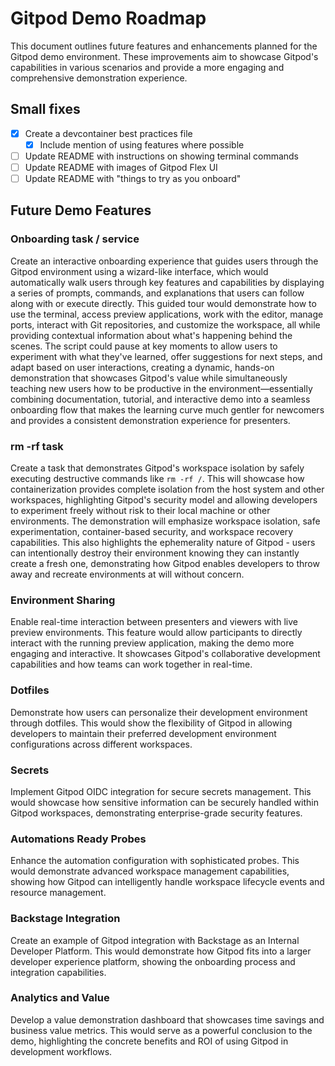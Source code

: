 # Gitpod Demo Roadmap

This document outlines future features and enhancements planned for the Gitpod demo environment. These improvements aim to showcase Gitpod's capabilities in various scenarios and provide a more engaging and comprehensive demonstration experience.

## Small fixes

- [x] Create a devcontainer best practices file
  - [x] Include mention of using features where possible
- [ ] Update README with instructions on showing terminal commands
- [ ] Update README with images of Gitpod Flex UI
- [ ] Update README with "things to try as you onboard"

## Future Demo Features

### Onboarding task / service

Create an interactive onboarding experience that guides users through the Gitpod environment using a wizard-like interface, which would automatically walk users through key features and capabilities by displaying a series of prompts, commands, and explanations that users can follow along with or execute directly. This guided tour would demonstrate how to use the terminal, access preview applications, work with the editor, manage ports, interact with Git repositories, and customize the workspace, all while providing contextual information about what's happening behind the scenes. The script could pause at key moments to allow users to experiment with what they've learned, offer suggestions for next steps, and adapt based on user interactions, creating a dynamic, hands-on demonstration that showcases Gitpod's value while simultaneously teaching new users how to be productive in the environment—essentially combining documentation, tutorial, and interactive demo into a seamless onboarding flow that makes the learning curve much gentler for newcomers and provides a consistent demonstration experience for presenters.

### rm -rf task

Create a task that demonstrates Gitpod's workspace isolation by safely executing destructive commands like `rm -rf /`. This will showcase how containerization provides complete isolation from the host system and other workspaces, highlighting Gitpod's security model and allowing developers to experiment freely without risk to their local machine or other environments. The demonstration will emphasize workspace isolation, safe experimentation, container-based security, and workspace recovery capabilities. This also highlights the ephemerality nature of Gitpod - users can intentionally destroy their environment knowing they can instantly create a fresh one, demonstrating how Gitpod enables developers to throw away and recreate environments at will without concern.

### Environment Sharing

Enable real-time interaction between presenters and viewers with live preview environments. This feature would allow participants to directly interact with the running preview application, making the demo more engaging and interactive. It showcases Gitpod's collaborative development capabilities and how teams can work together in real-time.

### Dotfiles

Demonstrate how users can personalize their development environment through dotfiles. This would show the flexibility of Gitpod in allowing developers to maintain their preferred development environment configurations across different workspaces.

### Secrets

Implement Gitpod OIDC integration for secure secrets management. This would showcase how sensitive information can be securely handled within Gitpod workspaces, demonstrating enterprise-grade security features.

### Automations Ready Probes

Enhance the automation configuration with sophisticated probes. This would demonstrate advanced workspace management capabilities, showing how Gitpod can intelligently handle workspace lifecycle events and resource management.

### Backstage Integration

Create an example of Gitpod integration with Backstage as an Internal Developer Platform. This would demonstrate how Gitpod fits into a larger developer experience platform, showing the onboarding process and integration capabilities.

### Analytics and Value

Develop a value demonstration dashboard that showcases time savings and business value metrics. This would serve as a powerful conclusion to the demo, highlighting the concrete benefits and ROI of using Gitpod in development workflows.
